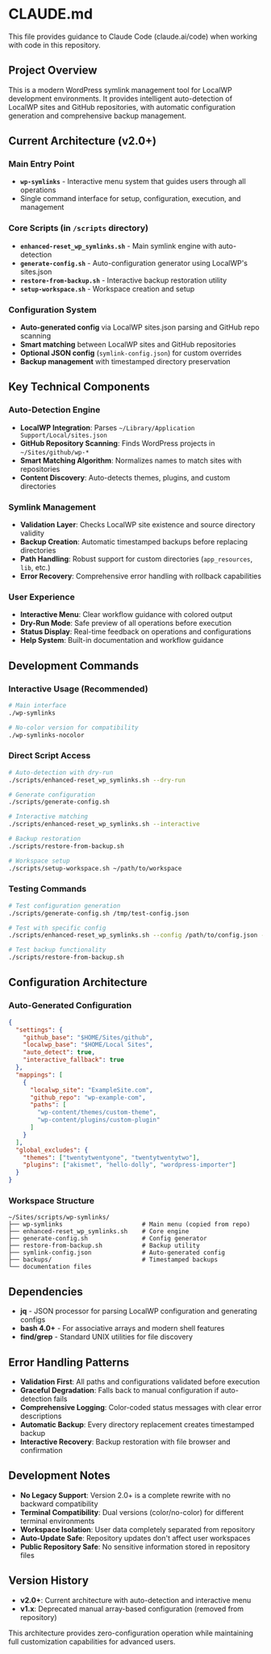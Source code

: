 # CLAUDE.md

This file provides guidance to Claude Code (claude.ai/code) when working with code in this repository.

## Project Overview

This is a modern WordPress symlink management tool for LocalWP development environments. It provides intelligent auto-detection of LocalWP sites and GitHub repositories, with automatic configuration generation and comprehensive backup management.

## Current Architecture (v2.0+)

### Main Entry Point
- **`wp-symlinks`** - Interactive menu system that guides users through all operations
- Single command interface for setup, configuration, execution, and management

### Core Scripts (in `/scripts` directory)
- **`enhanced-reset_wp_symlinks.sh`** - Main symlink engine with auto-detection
- **`generate-config.sh`** - Auto-configuration generator using LocalWP's sites.json
- **`restore-from-backup.sh`** - Interactive backup restoration utility
- **`setup-workspace.sh`** - Workspace creation and setup

### Configuration System
- **Auto-generated config** via LocalWP sites.json parsing and GitHub repo scanning
- **Smart matching** between LocalWP sites and GitHub repositories  
- **Optional JSON config** (`symlink-config.json`) for custom overrides
- **Backup management** with timestamped directory preservation

## Key Technical Components

### Auto-Detection Engine
- **LocalWP Integration**: Parses `~/Library/Application Support/Local/sites.json`
- **GitHub Repository Scanning**: Finds WordPress projects in `~/Sites/github/wp-*`
- **Smart Matching Algorithm**: Normalizes names to match sites with repositories
- **Content Discovery**: Auto-detects themes, plugins, and custom directories

### Symlink Management
- **Validation Layer**: Checks LocalWP site existence and source directory validity
- **Backup Creation**: Automatic timestamped backups before replacing directories
- **Path Handling**: Robust support for custom directories (`app_resources`, `lib`, etc.)
- **Error Recovery**: Comprehensive error handling with rollback capabilities

### User Experience
- **Interactive Menu**: Clear workflow guidance with colored output
- **Dry-Run Mode**: Safe preview of all operations before execution
- **Status Display**: Real-time feedback on operations and configurations
- **Help System**: Built-in documentation and workflow guidance

## Development Commands

### Interactive Usage (Recommended)
```bash
# Main interface
./wp-symlinks

# No-color version for compatibility
./wp-symlinks-nocolor
```

### Direct Script Access
```bash
# Auto-detection with dry-run
./scripts/enhanced-reset_wp_symlinks.sh --dry-run

# Generate configuration
./scripts/generate-config.sh

# Interactive matching
./scripts/enhanced-reset_wp_symlinks.sh --interactive

# Backup restoration
./scripts/restore-from-backup.sh

# Workspace setup
./scripts/setup-workspace.sh ~/path/to/workspace
```

### Testing Commands
```bash
# Test configuration generation
./scripts/generate-config.sh /tmp/test-config.json

# Test with specific config
./scripts/enhanced-reset_wp_symlinks.sh --config /path/to/config.json --dry-run

# Test backup functionality
./scripts/restore-from-backup.sh
```

## Configuration Architecture

### Auto-Generated Configuration
```json
{
  "settings": {
    "github_base": "$HOME/Sites/github",
    "localwp_base": "$HOME/Local Sites",
    "auto_detect": true,
    "interactive_fallback": true
  },
  "mappings": [
    {
      "localwp_site": "ExampleSite.com",
      "github_repo": "wp-example-com",
      "paths": [
        "wp-content/themes/custom-theme",
        "wp-content/plugins/custom-plugin"
      ]
    }
  ],
  "global_excludes": {
    "themes": ["twentytwentyone", "twentytwentytwo"],
    "plugins": ["akismet", "hello-dolly", "wordpress-importer"]
  }
}
```

### Workspace Structure
```
~/Sites/scripts/wp-symlinks/
├── wp-symlinks                      # Main menu (copied from repo)
├── enhanced-reset_wp_symlinks.sh    # Core engine
├── generate-config.sh               # Config generator  
├── restore-from-backup.sh           # Backup utility
├── symlink-config.json              # Auto-generated config
├── backups/                         # Timestamped backups
└── documentation files
```

## Dependencies

- **jq** - JSON processor for parsing LocalWP configuration and generating configs
- **bash 4.0+** - For associative arrays and modern shell features
- **find/grep** - Standard UNIX utilities for file discovery

## Error Handling Patterns

- **Validation First**: All paths and configurations validated before execution
- **Graceful Degradation**: Falls back to manual configuration if auto-detection fails
- **Comprehensive Logging**: Color-coded status messages with clear error descriptions
- **Automatic Backup**: Every directory replacement creates timestamped backup
- **Interactive Recovery**: Backup restoration with file browser and confirmation

## Development Notes

- **No Legacy Support**: Version 2.0+ is a complete rewrite with no backward compatibility
- **Terminal Compatibility**: Dual versions (color/no-color) for different terminal environments
- **Workspace Isolation**: User data completely separated from repository
- **Auto-Update Safe**: Repository updates don't affect user workspaces
- **Public Repository Safe**: No sensitive information stored in repository files

## Version History

- **v2.0+**: Current architecture with auto-detection and interactive menu
- **v1.x**: Deprecated manual array-based configuration (removed from repository)

This architecture provides zero-configuration operation while maintaining full customization capabilities for advanced users.